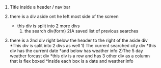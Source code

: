 1) Title inside a header / nav bar

2) there is a div aside ont he left most side of the screen
    * this div is split into 2 more divs
        1) the search div(form)
        2)A saved list of previous searches

3) there is a 2nd div right below the header to the right of the aside div
    *This div is split into 2 divs as well
        1) The current searched city div
            *this div has the current date
            *and below has weather info
        2)The 5 day weather forcast div
            *this div is a row and has 3 other div as a column that is flex boxed
                *inside each box is a date and weather info
        